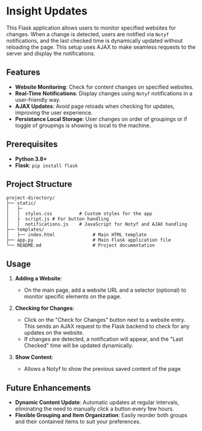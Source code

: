 
# Insight Updates

This Flask application allows users to monitor specified websites for changes. When a change is detected, users are notified via `Notyf` notifications, and the last checked time is dynamically updated without reloading the page. This setup uses AJAX to make seamless requests to the server and display the notifications.

## Features

- **Website Monitoring**: Check for content changes on specified websites.
- **Real-Time Notifications**: Display changes using `Notyf` notifications in a user-friendly way.
- **AJAX Updates**: Avoid page reloads when checking for updates, improving the user experience.
- **Persistance Local Storage**: User changes on order of groupings or if toggle of groupings is showing is local to the machine.


## Prerequisites

- **Python 3.8+**
- **Flask**: `pip install flask`

## Project Structure

```
project-directory/
├── static/
│   ├─
│   │  styles.css          # Custom styles for the app
│   ├  script.js # For button handling 
│   │  notifications.js    # JavaScript for Notyf and AJAX handling
├── templates/
│   ├── index.html              # Main HTML template
├── app.py                      # Main Flask application file
└── README.md                   # Project documentation
```

## Usage

1. **Adding a Website**:
   - On the main page, add a website URL and a selector (optional) to monitor specific elements on the page.

2. **Checking for Changes**:
   - Click on the "Check for Changes" button next to a website entry. This sends an AJAX request to the Flask backend to check for any updates on the website.
   - If changes are detected, a notification will appear, and the "Last Checked" time will be updated dynamically.
3. **Show Content**:
    - Allows a Notyf to show the previous saved content of the page



## Future Enhancements

- **Dynamic Content Update**: Automatic updates at regular intervals, eliminating the need to manually click a button every few hours.
- **Flexible Grouping and Item Organization**: Easily reorder both groups and their contained items to suit your preferences.
